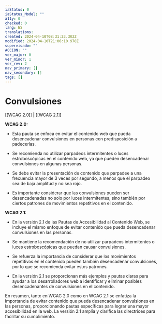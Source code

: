 ```yaml
---
iaStatus: 0
iaStatus_Model: ""
a11y: 0
checked: 0
lang: ES
translations: 
created: 2024-04-10T08:31:23.302Z
modified: 2024-04-10T21:06:10.978Z
supervisado: ""
ACCION: ""
ver_major: 0
ver_minor: 1
ver_rev: 2
nav_primary: []
nav_secondary: []
tags: []
---
```

# Convulsiones

[[WCAG 2.0]] | [[WCAG 2.1]]

**WCAG 2.0:**

- Esta pauta se enfoca en evitar el contenido web que pueda desencadenar convulsiones en personas con predisposición a padecerlas.
  
- Se recomienda no utilizar parpadeos intermitentes o luces estroboscópicas en el contenido web, ya que pueden desencadenar convulsiones en algunas personas.

- Se debe evitar la presentación de contenido que parpadee a una frecuencia mayor de 3 veces por segundo, a menos que el parpadeo sea de baja amplitud y no sea rojo.

- Es importante considerar que las convulsiones pueden ser desencadenadas no solo por luces intermitentes, sino también por ciertos patrones de movimientos repetitivos en el contenido.

**WCAG 2.1:**

- En la versión 2.1 de las Pautas de Accesibilidad al Contenido Web, se incluye el mismo enfoque de evitar contenido que pueda desencadenar convulsiones en las personas.

- Se mantiene la recomendación de no utilizar parpadeos intermitentes o luces estroboscópicas que puedan causar convulsiones.

- Se refuerza la importancia de considerar que los movimientos repetitivos en el contenido pueden también desencadenar convulsiones, por lo que se recomienda evitar estos patrones.

- En la versión 2.1 se proporcionan más ejemplos y pautas claras para ayudar a los desarrolladores web a identificar y eliminar posibles desencadenantes de convulsiones en el contenido.

En resumen, tanto en WCAG 2.0 como en WCAG 2.1 se enfatiza la importancia de evitar contenido que pueda desencadenar convulsiones en las personas, proporcionando pautas específicas para lograr una mayor accesibilidad en la web. La versión 2.1 amplía y clarifica las directrices para facilitar su cumplimiento.
